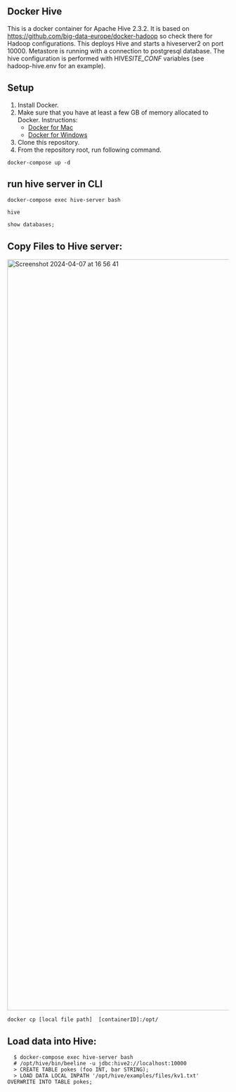 ## Docker Hive

This is a docker container for Apache Hive 2.3.2. It is based on https://github.com/big-data-europe/docker-hadoop so check there for Hadoop configurations.
This deploys Hive and starts a hiveserver2 on port 10000.
Metastore is running with a connection to postgresql database.
The hive configuration is performed with HIVE*SITE_CONF* variables (see hadoop-hive.env for an example).

## Setup

1. Install Docker.
1. Make sure that you have at least a few GB of memory allocated to Docker. Instructions:
   - [Docker for Mac](https://docs.docker.com/docker-for-mac/#advanced)
   - [Docker for Windows](https://docs.docker.com/docker-for-windows/#advanced)
1. Clone this repository.
1. From the repository root, run following command.

```
docker-compose up -d
```

## run hive server in CLI

```
docker-compose exec hive-server bash
```

```
hive
```

```
show databases;
```
## Copy Files to Hive server:
<img width="1710" alt="Screenshot 2024-04-07 at 16 56 41" src="https://github.com/rishhi-patel/docker-hive/assets/98315242/08ea72dd-dd24-43d2-a0e5-ba803436dea7">

```
docker cp [local file path]  [containerID]:/opt/
```

## Load data into Hive:

```
  $ docker-compose exec hive-server bash
  # /opt/hive/bin/beeline -u jdbc:hive2://localhost:10000
  > CREATE TABLE pokes (foo INT, bar STRING);
  > LOAD DATA LOCAL INPATH '/opt/hive/examples/files/kv1.txt' OVERWRITE INTO TABLE pokes;
```
